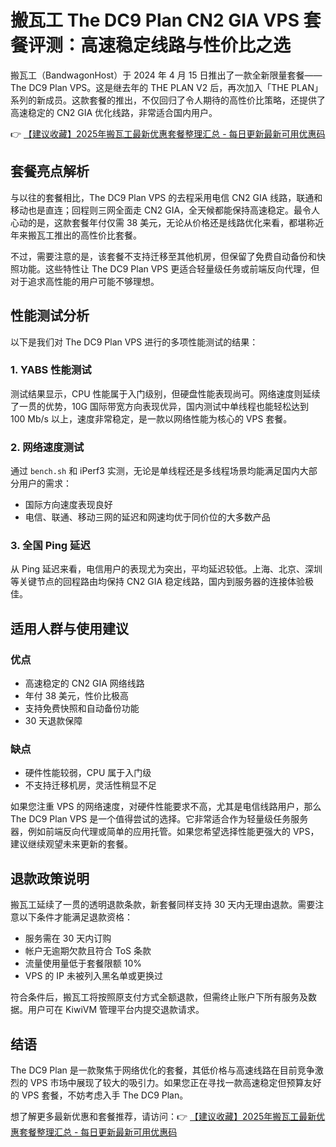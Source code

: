 # 搬瓦工 The DC9 Plan CN2 GIA VPS 套餐评测：高速稳定线路与性价比之选

搬瓦工（BandwagonHost）于 2024 年 4 月 15 日推出了一款全新限量套餐——The DC9 Plan VPS。这是继去年的 THE PLAN V2 后，再次加入「THE PLAN」系列的新成员。这款套餐的推出，不仅回归了令人期待的高性价比策略，还提供了高速稳定的 CN2 GIA 优化线路，非常适合国内用户。

👉 [【建议收藏】2025年搬瓦工最新优惠套餐整理汇总 - 每日更新最新可用优惠码](https://bit.ly/banwagon)

## 套餐亮点解析

与以往的套餐相比，The DC9 Plan VPS 的去程采用电信 CN2 GIA 线路，联通和移动也是直连；回程则三网全面走 CN2 GIA，全天候都能保持高速稳定。最令人心动的是，这款套餐年付仅需 38 美元，无论从价格还是线路优化来看，都堪称近年来搬瓦工推出的高性价比套餐。

不过，需要注意的是，该套餐不支持迁移至其他机房，但保留了免费自动备份和快照功能。这些特性让 The DC9 Plan VPS 更适合轻量级任务或前端反向代理，但对于追求高性能的用户可能不够理想。

## 性能测试分析

以下是我们对 The DC9 Plan VPS 进行的多项性能测试的结果：

### 1. YABS 性能测试
测试结果显示，CPU 性能属于入门级别，但硬盘性能表现尚可。网络速度则延续了一贯的优势，10G 国际带宽方向表现优异，国内测试中单线程也能轻松达到 100 Mb/s 以上，速度非常稳定，是一款以网络性能为核心的 VPS 套餐。

### 2. 网络速度测试
通过 `bench.sh` 和 iPerf3 实测，无论是单线程还是多线程场景均能满足国内大部分用户的需求：

- 国际方向速度表现良好
- 电信、联通、移动三网的延迟和网速均优于同价位的大多数产品

### 3. 全国 Ping 延迟
从 Ping 延迟来看，电信用户的表现尤为突出，平均延迟较低。上海、北京、深圳等关键节点的回程路由均保持 CN2 GIA 稳定线路，国内到服务器的连接体验极佳。

## 适用人群与使用建议

### 优点
- 高速稳定的 CN2 GIA 网络线路
- 年付 38 美元，性价比极高
- 支持免费快照和自动备份功能
- 30 天退款保障

### 缺点
- 硬件性能较弱，CPU 属于入门级
- 不支持迁移机房，灵活性稍显不足

如果您注重 VPS 的网络速度，对硬件性能要求不高，尤其是电信线路用户，那么 The DC9 Plan VPS 是一个值得尝试的选择。它非常适合作为轻量级任务服务器，例如前端反向代理或简单的应用托管。如果您希望选择性能更强大的 VPS，建议继续观望未来更新的套餐。

## 退款政策说明

搬瓦工延续了一贯的透明退款条款，新套餐同样支持 30 天内无理由退款。需要注意以下条件才能满足退款资格：

- 服务需在 30 天内订购
- 帐户无逾期欠款且符合 ToS 条款
- 流量使用量低于套餐限额 10%
- VPS 的 IP 未被列入黑名单或更换过

符合条件后，搬瓦工将按照原支付方式全额退款，但需终止账户下所有服务及数据。用户可在 KiwiVM 管理平台内提交退款请求。

## 结语

The DC9 Plan 是一款聚焦于网络优化的套餐，其低价格与高速线路在目前竞争激烈的 VPS 市场中展现了较大的吸引力。如果您正在寻找一款高速稳定但预算友好的 VPS 套餐，不妨考虑入手 The DC9 Plan。

想了解更多最新优惠和套餐推荐，请访问：👉 [【建议收藏】2025年搬瓦工最新优惠套餐整理汇总 - 每日更新最新可用优惠码](https://bit.ly/banwagon)